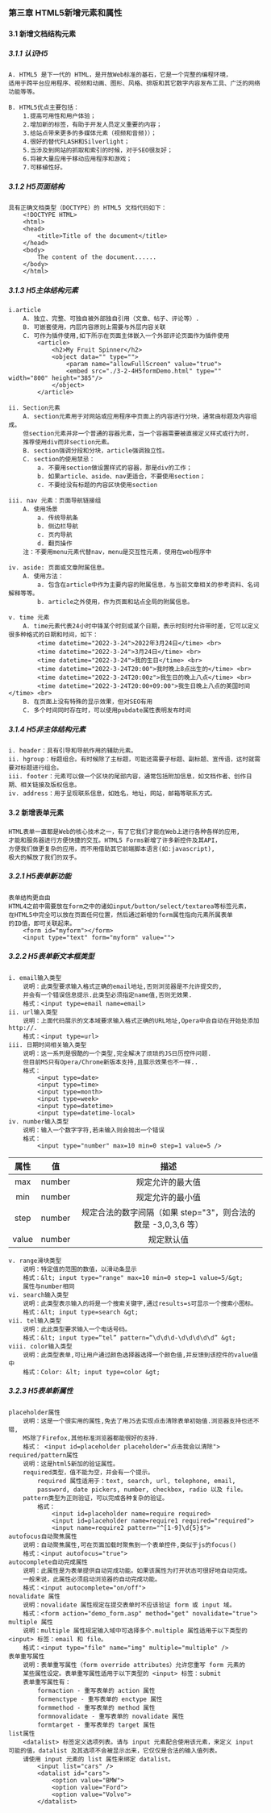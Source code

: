 ### 第三章 HTML5新增元素和属性

#### 3.1 新增文档结构元素
##### 3.1.1 认识H5
    A. HTML5 是下一代的 HTML，是开放Web标准的基石，它是一个完整的编程环境，
    适用于跨平台应用程序、视频和动画、图形、风格、排版和其它数字内容发布工具、广泛的网络功能等等。

    B. HTML5优点主要包括：
        1.提高可用性和用户体验；
        2.增加新的标签，有助于开发人员定义重要的内容；
        3.给站点带来更多的多媒体元素（视频和音频)）；
        4.很好的替代FLASH和Silverlight；
        5.当涉及到网站的抓取和索引的时候，对于SEO很友好；
        6.将被大量应用于移动应用程序和游戏；
        7.可移植性好。

##### 3.1.2 H5页面结构
    具有正确文档类型（DOCTYPE）的 HTML5 文档代码如下：
        <!DOCTYPE HTML>
        <html>
        <head>
            <title>Title of the document</title>
        </head>
        <body>
            The content of the document......
        </body>
        </html>


##### 3.1.3 H5主体结构元素
    i.article 
        A. 独立、完整、可独自被外部独自引用（文章、帖子、评论等）.
        B. 可嵌套使用，内层内容原则上需要与外层内容关联
        C. 可作为插件使用,如下所示在页面主体嵌入一个外部评论页面作为插件使用
            <article>
                <h2>My Fruit Spinner</h2>
                <object data="" type="">
                    <param name="allowFullScreen" value="true">
                    <embed src="./3-2-4H5formDemo.html" type="" width="800" height="385"/>
                </object>
            </article>

    ii. Section元素    
        A. section元素用于对网站或应用程序中页面上的内容进行分块，通常由标题及内容组成。
        但section元素并非一个普通的容器元素，当一个容器需要被直接定义样式或行为时，
        推荐使用div而非section元素。
        B. section强调分段和分块，article强调独立性。
        C. section的使用禁忌：
            a. 不要用section做设置样式的容器，那是div的工作；
            b. 如果article、aside、nav更适合，不要使用section；
            c. 不要给没有标题的内容区块使用section

    iii. nav 元素：页面导航链接组
        A. 使用场景
            a. 传统导航条
            b. 侧边栏导航
            c. 页内导航
            d. 翻页操作
        注：不要用menu元素代替nav，menu是交互性元素，使用在web程序中

    iv. aside: 页面或文章附属信息。
        A. 使用方法：
            a. 包含在article中作为主要内容的附属信息，与当前文章相关的参考资料、名词解释等等。
            b. article之外使用，作为页面和站点全局的附属信息。
    
    v. time 元素
        A. time元素代表24小时中锋某个时刻或某个日期，表示时刻时允许带时差，它可以定义很多种格式的日期和时间，如下：
            <time datetime="2022-3-24">2022年3月24日</time> <br>
            <time datetime="2022-3-24">3月24日</time> <br>
            <time datetime="2022-3-24">我的生日</time> <br>
            <time datetime="2022-3-24T20:00">我时晚上8点出生的</time> <br>
            <time datetime="2022-3-24T20:00z">我生日的晚上八点</time> <br>
            <time datetime="2022-3-24T20:00+09:00">我生日晚上八点的美国时间</time> <br>
        B. 在页面上没有特殊的显示效果，但对SEO有用
        C. 多个时间同时存在时，可以使用pubdate属性表明发布时间

##### 3.1.4 H5非主体结构元素
    i. header：具有引导和导航作用的辅助元素。
    ii. hgroup：标题组合。有时候除了主标题，可能还需要子标题、副标题、宣传语，这时就需要对标题进行组合。
    iii. footer：元素可以做一个区块的尾部内容，通常包括附加信息，如文档作者、创作日期、相关链接及版权信息。
    iv. address：用于呈现联系信息，如姓名，地址，网站，邮箱等联系方式。

#### 3.2 新增表单元素
    HTML表单一直都是Web的核心技术之一，有了它我们才能在Web上进行各种各样的应用,
    才能和服务器进行方便快捷的交互。HTML5 Forms新增了许多新控件及其API，
    方便我们做更复杂的应用，而不用借助其它前端脚本语言(如:javascript),
    极大的解放了我们的双手。

##### 3.2.1 H5表单新功能
    表单结构更自由
    HTML4之前中需要放在form之中的诸如input/button/select/textarea等标签元素，
    在HTML5中完全可以放在页面任何位置，然后通过新增的form属性指向元素所属表单
    的ID值，即可关联起来。
        <form id="myform"></form>
        <input type="text" form="myform" value="">

##### 3.2.2 H5表单新文本框类型
    i. email输入类型
        说明：此类型要求输入格式正确的email地址,否则浏览器是不允许提交的,
        并会有一个错误信息提示.此类型必须指定name值,否则无效果.
        格式：<input type=email name=email>
    ii. url输入类型
        说明：上面代码展示的文本域要求输入格式正确的URL地址,Opera中会自动在开始处添加http://.
        格式：<input type=url>
    iii. 日期时间相关输入类型
        说明：这一系列是很酷的一个类型,完全解决了烦琐的JS日历控件问题.
        但目前MS只有Opera/Chrome新版本支持,且展示效果也不一样..
        格式：
            <input type=date>
            <input type=time>
            <input type=month>
            <input type=week>
            <input type=datetime>
            <input type=datetime-local>
    iv. number输入类型
        说明：输入一个数字字符,若未输入则会抛出一个错误
        格式：
            <input type="number" max=10 min=0 step=1 value=5 />
属性    |   值    |    描述
:------:|:------:|:------:|
max     | number | 规定允许的最大值
min     | number | 规定允许的最小值
step    | number | 规定合法的数字间隔（如果 step="3"，则合法的数是 -3,0,3,6 等）
value   | number | 规定默认值
    v. range滑块类型
        说明：特定值的范围的数值，以滑动条显示
        格式：&lt; input type="range" max=10 min=0 step=1 value=5/&gt;
        属性与number相同
    vi. search输入类型
        说明：此类型表示输入的将是一个搜索关键字,通过results=s可显示一个搜索小图标。
        格式：&lt; input type=search &gt;
    vii. tel输入类型
        说明：此此类型要求输入一个电话号码。
        格式：&lt; input type=“tel” pattern=“\d\d\d-\d\d\d\d\d” &gt;
    viii. color输入类型
        说明：此类型表单,可让用户通过颜色选择器选择一个颜色值,并反馈到该控件的value值中
        格式：Color: &lt; input type=color &gt;

##### 3.2.3 H5表单新属性
    placeholder属性
        说明：这是一个很实用的属性,免去了用JS去实现点击清除表单初始值.浏览器支持也还不错,
        MS除了Firefox,其他标准浏览器都能很好的支持.
        格式： <input id=placeholder placeholder="点击我会以清除">
    required/pattern属性
        说明：这是html5新加的验证属性。
        required类型，值不能为空，并会有一个提示。
            required 属性适用于：text, search, url, telephone, email, 
            password, date pickers, number, checkbox, radio 以及 file。
        pattern类型为正则验证，可以完成各种复杂的验证。
            格式：
                <input id=placeholder name=require required>
                <input id=placeholder name=require1 required="required">
                <input name=require2 pattern="^[1-9]\d{5}$">
    autofocus自动聚焦属性
        说明：自动聚焦属性,可在页面加载时聚焦到一个表单控件,类似于js的focus()
        格式：<input autofocus="true">
    autocomplete自动完成属性
        说明：此属性是为表单提供自动完成功能。如果该属性为打开状态可很好地自动完成。
        一般来说，此属性必须启动浏览器的自动完成功能。
        格式：<input autocomplete="on/off">
    novalidate 属性
        说明：novalidate 属性规定在提交表单时不应该验证 form 或 input 域。
        格式：<form action="demo_form.asp" method="get" novalidate="true">
    multiple 属性
        说明：multiple 属性规定输入域中可选择多个.multiple 属性适用于以下类型的 <input> 标签：email 和 file。
        格式：<input type="file" name="img" multiple="multiple" />
    表单重写属性
        说明：表单重写属性（form override attributes）允许您重写 form 元素的
        某些属性设定。表单重写属性适用于以下类型的 <input> 标签：submit 
        表单重写属性有：
            formaction - 重写表单的 action 属性
            formenctype - 重写表单的 enctype 属性
            formmethod - 重写表单的 method 属性
            formnovalidate - 重写表单的 novalidate 属性
            formtarget - 重写表单的 target 属性
    list属性
        <datalist> 标签定义选项列表。请与 input 元素配合使用该元素，来定义 input 可能的值，datalist 及其选项不会被显示出来，它仅仅是合法的输入值列表。
        请使用 input 元素的 list 属性来绑定 datalist。
            <input list="cars" />
            <datalist id="cars">
                <option value="BMW">
                <option value="Ford">
                <option value="Volvo">
            </datalist>





